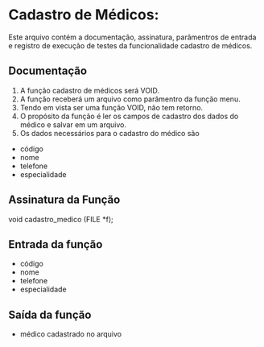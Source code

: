 # Cadastro de Médicos:
Este arquivo contém a documentação, assinatura, parâmentros de entrada e registro de execução de testes da funcionalidade cadastro de médicos.

## Documentação

1. A função cadastro de médicos será VOID.
2. A função receberá  um arquivo como parâmentro da função menu.
3. Tendo em vista ser uma função VOID, não tem retorno.
4. O propósito da função é ler os campos de cadastro dos dados do médico e salvar em um arquivo.
5. Os dados necessários para o cadastro do médico são

- código
- nome
- telefone
- especialidade

## Assinatura da Função
void cadastro_medico (FILE *f);

## Entrada da função
- código
- nome
- telefone
- especialidade

## Saída da função
- médico cadastrado no arquivo

